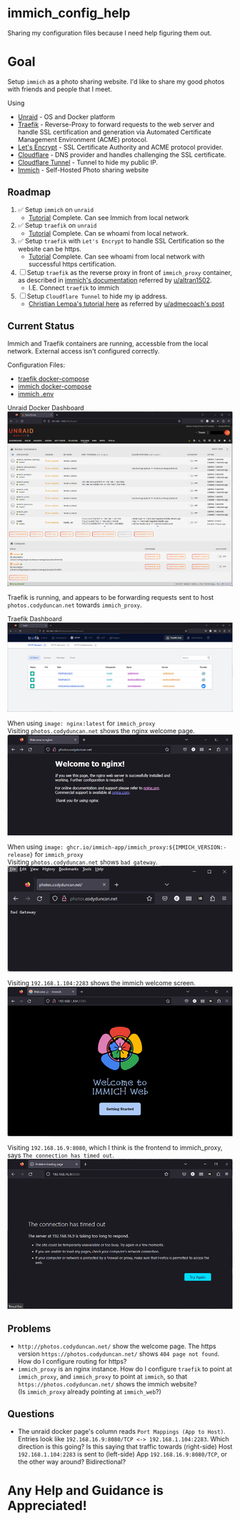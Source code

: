 # immich_config_help
Sharing my configuration files because I need help figuring them out.

# Goal
Setup `immich` as a photo sharing website. I'd like to share my good photos with friends and people that I meet.

Using
- [Unraid](https://unraid.net/) - OS and Docker platform
- [Traefik](https://doc.traefik.io/traefik/) - Reverse-Proxy to forward requests to the web server and handle SSL certification and generation via Automated Certificate Management Environment (ACME) protocol.
- [Let's Encrypt](https://letsencrypt.org/) - SSL Certificate Authority and ACME protocol provider.
- [Cloudflare](https://www.cloudflare.com/) - DNS provider and handles challenging the SSL certificate.
- [Cloudflare Tunnel](https://www.cloudflare.com/products/tunnel/) - Tunnel to hide my public IP.
- [Immich](https://immich.app/) - Self-Hosted Photo sharing website

## Roadmap
1. ✅ Setup `immich` on `unraid`
    - [Tutorial](https://documentation.immich.app/docs/install/unraid) Complete. Can see Immich from local network 
2. ✅ Setup `traefik` on `unraid`
    - [Tutorial](https://doc.traefik.io/traefik/user-guides/docker-compose/basic-example/) Complete. Can se whoami from local network.
3. ✅ Setup `traefik` with `Let's Encrypt` to handle SSL Certification so the website can be https.
    - [Tutorial](https://doc.traefik.io/traefik/user-guides/docker-compose/acme-dns/) Complete. Can see whoami from local network with successful https certification.
4. ☐ Setup `traefik` as the reverse proxy in front of `immich_proxy` container, as described in [immich's documentation](https://documentation.immich.app/docs/administration/reverse-proxy) referred by [u/altran1502](https://www.reddit.com/r/immich/comments/12on862/comment/jgiy5ob/?utm_source=share&utm_medium=web2x&context=3).
    - I.E. Connect `traefik` to immich
5. ☐ Setup `Cloudflare Tunnel` to hide my ip address.
    - [Christian Lempa's tutorial here](`traefik`) as referred by [u/admecoach's post](https://www.reddit.com/r/Traefik/comments/13fjlsk/recommended_setup_for_traefik_using_cloudflare/)

## Current Status
Immich and Traefik containers are running, accessble from the local network.
External access isn't configured correctly.

Configuration Files:
- [traefik docker-compose](traefik_docker_compose.yml)
- [immich docker-compose](immich_docker_compose.yml)
- [immich .env](immich.env)

Unraid Docker Dashboard  
![unraid_docker_page.png](unraid_docker_page.png)

Traefik is running, and appears to be forwarding requests sent to host `photos.codyduncan.net` towards `immich_proxy`.

Traefik Dashboard  
![traefik_dashboard.png](traefik_dashboard.png)

When using `image: nginx:latest` for `immich_proxy`  
Visiting `photos.codyduncan.net` shows the nginx welcome page.  
![navigate_to_address_shows_nginx_welcome.png](navigate_to_address_shows_nginx_welcome.png)

When using `image: ghcr.io/immich-app/immich_proxy:${IMMICH_VERSION:-release}` for `immich_proxy`  
Visiting `photos.codyduncan.net` shows `bad gateway`.  
![navigate_to_address_shows_bad_gateway.png](navigate_to_address_shows_bad_gateway.png)

Visiting `192.168.1.104:2283` shows the immich welcome screen.  
![immich_welcome_at_port_2283.png](immich_welcome_at_port_2283.png)

Visiting `192.168.16.9:8080`, which I think is the frontend to immich_proxy, says `The connection has timed out`.  
![immich_frontend_address_times_out.png](immich_frontend_address_times_out.png)


## Problems

- `http://photos.codyduncan.net/` show the welcome page. The https version `https://photos.codyduncan.net/` shows `404 page not found`. How do I configure routing for https?
- `immich_proxy` is an nginx instance. How do I configure `traefik` to point at `immich_proxy`, and `immich_proxy` to point at `immich`, so that `https://photos.codyduncan.net/` shows the immich website?  
(Is `immich_proxy` already pointing at `immich_web`?)

## Questions
- The unraid docker page's column reads `Port Mappings (App to Host)`. Entries look like `192.168.16.9:8080/TCP <-> 192.168.1.104:2283`. Which direction is this going? Is this saying that traffic towards (right-side) Host `192.168.1.104:2283` is sent to (left-side) App `192.168.16.9:8080/TCP`, or the other way around? Bidirectional?

# Any Help and Guidance is Appreciated!


